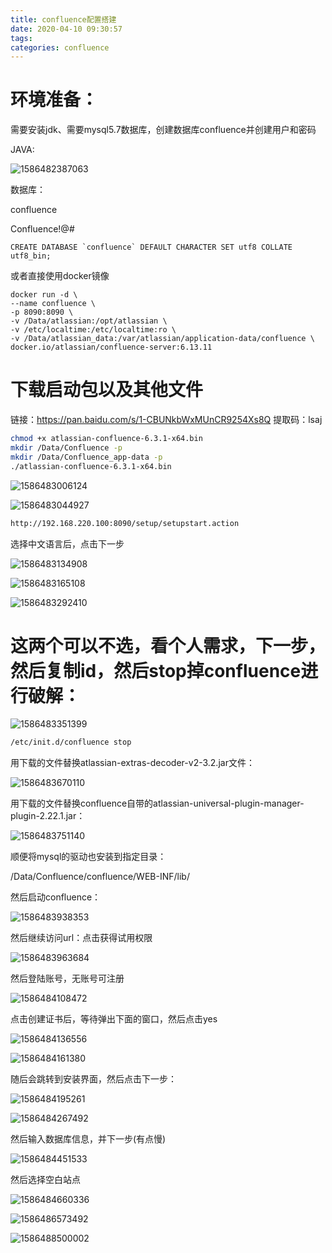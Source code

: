 ```yaml
---
title: confluence配置搭建
date: 2020-04-10 09:30:57
tags:
categories: confluence
---
```


# 环境准备：

需要安装jdk、需要mysql5.7数据库，创建数据库confluence并创建用户和密码

<!--more-->

JAVA:

![1586482387063](confluence6-3-1配置搭建/1586482387063.png)

数据库：

confluence

Confluence!@#

```
CREATE DATABASE `confluence` DEFAULT CHARACTER SET utf8 COLLATE utf8_bin;
```

或者直接使用docker镜像

```
docker run -d \
--name confluence \
-p 8090:8090 \
-v /Data/atlassian:/opt/atlassian \
-v /etc/localtime:/etc/localtime:ro \
-v /Data/atlassian_data:/var/atlassian/application-data/confluence \
docker.io/atlassian/confluence-server:6.13.11
```



# 下载启动包以及其他文件

链接：https://pan.baidu.com/s/1-CBUNkbWxMUnCR9254Xs8Q
提取码：lsaj

```sh
chmod +x atlassian-confluence-6.3.1-x64.bin
mkdir /Data/Confluence -p
mkdir /Data/Confluence_app-data -p
./atlassian-confluence-6.3.1-x64.bin
```

![1586483006124](confluence6-3-1配置搭建/1586483006124.png)

![1586483044927](confluence6-3-1配置搭建/1586483044927.png)

```sh
http://192.168.220.100:8090/setup/setupstart.action
```

选择中文语言后，点击下一步

![1586483134908](confluence6-3-1配置搭建/1586483134908.png)

![1586483165108](confluence6-3-1配置搭建/1586483165108.png)

![1586483292410](confluence6-3-1配置搭建/1586483292410.png)

 # 这两个可以不选，看个人需求，下一步，然后复制id，然后stop掉confluence进行破解：

![1586483351399](confluence6-3-1配置搭建/1586483351399.png)

```sh
/etc/init.d/confluence stop
```

用下载的文件替换atlassian-extras-decoder-v2-3.2.jar文件：

![1586483670110](confluence6-3-1配置搭建/1586483670110.png)

用下载的文件替换confluence自带的atlassian-universal-plugin-manager-plugin-2.22.1.jar：

![1586483751140](confluence6-3-1配置搭建/1586483751140.png)

顺便将mysql的驱动也安装到指定目录：

/Data/Confluence/confluence/WEB-INF/lib/

然后启动confluence：

![1586483938353](confluence6-3-1配置搭建/1586483938353.png)

然后继续访问url：点击获得试用权限

![1586483963684](confluence6-3-1配置搭建/1586483963684.png)

然后登陆账号，无账号可注册

![1586484108472](confluence6-3-1配置搭建/1586484108472.png)

点击创建证书后，等待弹出下面的窗口，然后点击yes

![1586484136556](confluence6-3-1配置搭建/1586484136556.png)

![1586484161380](confluence6-3-1配置搭建/1586484161380.png)

随后会跳转到安装界面，然后点击下一步：

![1586484195261](confluence6-3-1配置搭建/1586484195261.png)

![1586484267492](confluence6-3-1配置搭建/1586484267492.png)

然后输入数据库信息，并下一步(有点慢)

![1586484451533](confluence6-3-1配置搭建/1586484451533.png)

然后选择空白站点

![1586484660336](confluence6-3-1配置搭建/1586484660336.png)

![1586486573492](confluence6-3-1配置搭建/1586486573492.png)

![1586488500002](confluence6-3-1配置搭建/1586488500002.png)

